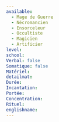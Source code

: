 ```yaml
---
available:
  - Mage de Guerre
  - Nécromancien
  - Ensorceleur
  - Occultiste
  - Magicien
  - Artificier
level: 
school: 
Verbal: false
Somatique: false
Matériel: 
detailmat: 
Durée: 
Incantation: 
Portée: 
Concentration: 
Rituel: 
englishname:
---
```


